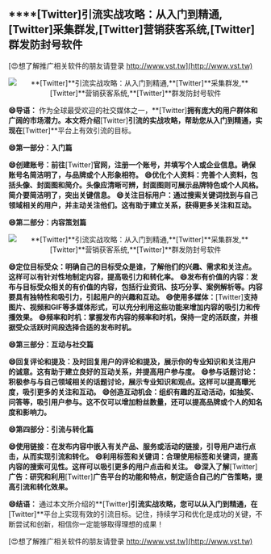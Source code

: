 ## ****[Twitter]**引流实战攻略：从入门到精通,**[Twitter]**采集群发,**[Twitter]**营销获客系统,**[Twitter]**群发防封号软件**

[😍想了解推广相关软件的朋友请登录 http://www.vst.tw](http://www.vst.tw)

 <center><img src="https://vst.tw/MP4/tuiguang/png/2.png" alt="**[Twitter]**引流实战攻略：从入门到精通,**[Twitter]**采集群发,**[Twitter]**营销获客系统,**[Twitter]**群发防封号软件"></center>

**😄导语：**
作为全球最受欢迎的社交媒体之一，**[Twitter]**拥有庞大的用户群体和广阔的市场潜力。本文将介绍**[Twitter]**引流的实战攻略，帮助您从入门到精通，实现在**[Twitter]**平台上有效引流的目标。

**😄第一部分：入门篇**

**😄创建账号：前往**[Twitter]**官网，注册一个账号，并填写个人或企业信息。确保账号名简洁明了，与品牌或个人形象相符。**
**😄优化个人资料：完善个人资料，包括头像、封面图和简介。头像应清晰可辨，封面图则可展示品牌特色或个人风格。简介要简洁明了，突出关键信息。**
**😄关注目标用户：通过搜索关键词找到与自己领域相关的用户，并主动关注他们。这有助于建立关系，获得更多关注和互动。**

**😄第二部分：内容策划篇**

 <center><img src="https://vst.tw/MP4/tuiguang/png/4.png" alt="**[Twitter]**引流实战攻略：从入门到精通,**[Twitter]**采集群发,**[Twitter]**营销获客系统,**[Twitter]**群发防封号软件"></center>

**😄定位目标受众：明确自己的目标受众是谁，了解他们的兴趣、需求和关注点。这样可以有针对性地制定内容，提高吸引力和转化率。**
**😄发布有价值的内容：发布与目标受众相关的有价值的内容，包括行业资讯、技巧分享、案例解析等。内容要具有独特性和吸引力，引起用户的兴趣和互动。**
**😄使用多媒体：**[Twitter]**支持图片、视频和GIF等多媒体形式，可以充分利用这些功能来增加内容的吸引力和传播效果。**
**😄频率和时机：掌握发布内容的频率和时机，保持一定的活跃度，并根据受众活跃时间段选择合适的发布时机。**

**😄第三部分：互动与社交篇**

**😄回复评论和提及：及时回复用户的评论和提及，展示你的专业知识和关注用户的诚意。这有助于建立良好的互动关系，并提高用户参与度。**
**😄参与话题讨论：积极参与与自己领域相关的话题讨论，展示专业知识和观点。这样可以提高曝光度，吸引更多的关注和互动。**
**😄创造互动机会：组织有趣的互动活动，如抽奖、问答等，吸引用户参与。这不仅可以增加粉丝数量，还可以提高品牌或个人的知名度和影响力。**

**😄第四部分：引流与转化篇**

**😄使用链接：在发布内容中嵌入有关产品、服务或活动的链接，引导用户进行点击，从而实现引流和转化。**
**😄利用标签和关键词：合理使用标签和关键词，提高内容的搜索可见性。这样可以吸引更多的用户点击和关注。**
**😄深入了解**[Twitter]**广告：研究和利用**[Twitter]**广告平台的功能和特点，制定适合自己的广告策略，提高引流和转化效果。**

**😄结语：**
通过本文所介绍的**[Twitter]**引流实战攻略，您可以从入门到精通，在**[Twitter]**平台上实现有效的引流目标。记住，持续学习和优化是成功的关键，不断尝试和创新，相信你一定能够取得理想的成果！

[😍想了解推广相关软件的朋友请登录 http://www.vst.tw](http://www.vst.tw)




